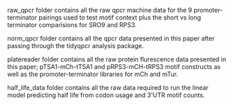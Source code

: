 raw_qpcr folder contains all the raw qpcr machine data for the 9 promoter-terminator pairings used to test motif context plus the short vs long terminator comparisions for SRO9 and RPS3.

norm_qpcr folder contains all the qpcr data presented in this paper after passing through the tidyqpcr analysis package.

platereader folder contains all the raw protein flurescence data presented in this paper; pTSA1-mCh-tTSA1 and pRPS3-mCH-tRPS3  motif constructs as well as the promoter-terminator libraries for mCh and mTur.

half_life_data folder contains all the raw data required to run the linear model predicting half life from codon usage and 3'UTR motif counts.
